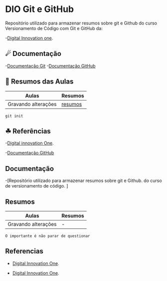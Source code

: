 
# DIO Git e GitHub 
Repositório utilizado para armazenar resumos sobre git e Github do curso Versionamento de Código com Git e GitHub da:

-[Digital Innovation one](https://www.dio.me).

## ☄ Documentação
-[Documentação Git](https://git-scm.com/doc)
-[Documentação GitHub](https://docs.github.com/)

## 🛴 Resumos das Aulas 
|Aulas | Resumos |
|---------|---------|
|Gravando alterações|[resumos]()|

```
git init 
```

##  ☘  Referências 
-[Digital innovation One]().




-[Documentação GitHub](http://docs.github.com/)


## Documentação

-[Repositório utilizado para armazenar resumos sobre git e Github.
do curso de versionamento de código. ]


## Resumos 

|Aulas |Resumos |
|-----|-|
|Gravando alterações |-|

````
O importante é não parar de questionar

````

## Referencias 
- [Digital Innovation One](show).

- [Digital Innovation One]().